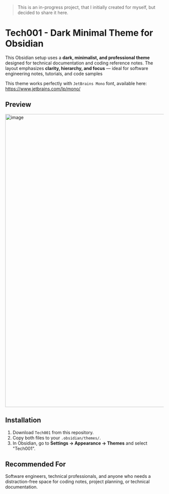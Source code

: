 > This is an in-progress project, that I initially created for myself, but decided to share it here.

# Tech001 - Dark Minimal Theme for Obsidian

This Obsidian setup uses a **dark, minimalist, and professional theme** designed for technical documentation and coding reference notes. The layout emphasizes **clarity, hierarchy, and focus** — ideal for software engineering notes, tutorials, and code samples

This theme works perfectly with `JetBrains Mono` font, available here: https://www.jetbrains.com/lp/mono/

## Preview

<img width="1576" height="931" alt="image" src="https://github.com/user-attachments/assets/00b84fdd-9f22-4d92-9f30-34356655ee28" />


## Installation

1. Download `Tech001` from this repository.
2. Copy both files to your `.obsidian/themes/`.
3. In Obsidian, go to **Settings → Appearance → Themes** and select "Tech001".

## Recommended For

Software engineers, technical professionals, and anyone who needs a distraction-free space for coding notes, project planning, or technical documentation.

